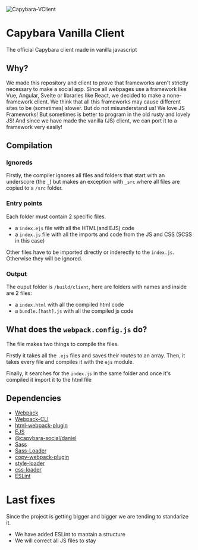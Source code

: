 ![Capybara-VClient](https://i.imgur.com/i7lX7qp.png)

# Capybara Vanilla Client 
The official Capybara client made in vanilla javascript


## Why?
We made this repository and client to prove that frameworks aren't strictly necessary to make a social app.
Since all webpages use a framework like Vue, Angular, Svelte or libraries like React, we decided to make a none-framework client.
We think that all this frameworks may cause different sites to be (sometimes) slower. But do not misunderstand us! We love JS Frameworks! But sometimes is better to program in the old rusty and lovely JS! And since we have made the vanilla (JS) client, we can port it to a framework very easily!

## Compilation

### Ignoreds
Firstly, the compiler ignores all files and folders that start with an underscore (the `_`) but makes an exception with `_src` where all files are copied to a `/src` folder.

### Entry points
Each folder must contain 2 specific files.
- a `index.ejs` file with all the HTML(and EJS) code
- a `index.js` file with all the imports and code from the JS and CSS (SCSS in this case)

Other files have to be imported directly or inderectly to the `index.js`. Otherwise they will be ignored.

### Output
The ouput folder is `/build/client`, here are folders with names and inside are 2 files:
- a `index.html` with all the compiled html code
- a `bundle.[hash].js` with all the compiled js code

## What does the `webpack.config.js` do?
The file makes two things to compile the files.

Firstly it takes all the `.ejs` files and saves their routes to an array. Then, it takes every file and compiles it with the `ejs` module.

Finally, it searches for the `index.js` in the same folder and once it's compiled it import it to the html file

## Dependencies

- [Webpack](https://www.npmjs.com/package/webpack)
- [Webpack-CLI](https://www.npmjs.com/package/webpack-cli)
- [html-webpack-plugin](https://www.npmjs.com/package/html-webpack-plugin)
- [EJS](https://www.npmjs.com/package/ejs)
- [@capybara-social/daniel](https://www.npmjs.com/package/@capybara-social/daniel)
- [Sass](https://www.npmjs.com/package/sass)
- [Sass-Loader](https://www.npmjs.com/package/sass-loader)
- [copy-webpack-plugin](https://www.npmjs.com/package/copy-webpack-plugin)
- [style-loader](https://www.npmjs.com/package/style-loader)
- [css-loader](https://www.npmjs.com/package/css-loader)
- [ESLint](https://www.npmjs.com/package/eslint)


# Last fixes

Since the project is getting bigger and bigger we are tending to standarize it.

- We have added ESLint to mantain a structure
- We will correct all JS files to stay 
